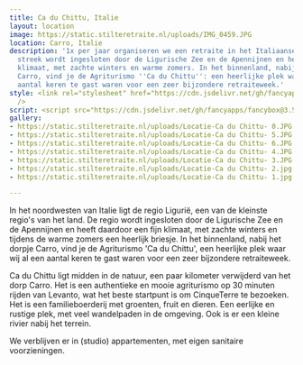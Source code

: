 ```yaml
---
title: Ca du Chittu, Italie
layout: location
image: https://static.stilteretraite.nl/uploads/IMG_0459.JPG
location: Carro, Italie
description: '1x per jaar organiseren we een retraite in het Italiaanse Ligurië. Deze
  streek wordt ingesloten door de Ligurische Zee en de Apennijnen en heeft een fijn
  klimaat, met zachte winters en warme zomers. In het binnenland, nabij het dorpje
  Carro, vind je de Agriturismo ''Ca du Chittu'': een heerlijke plek waar wij al een
  aantal keren te gast waren voor een zeer bijzondere retraiteweek.'
style: <link rel="stylesheet" href="https://cdn.jsdelivr.net/gh/fancyapps/fancybox@3.5.7/dist/jquery.fancybox.min.css"
  />
script: <script src="https://cdn.jsdelivr.net/gh/fancyapps/fancybox@3.5.7/dist/jquery.fancybox.min.js"></script>
gallery:
- https://static.stilteretraite.nl/uploads/Locatie-Ca du Chittu- 0.JPG
- https://static.stilteretraite.nl/uploads/Locatie-Ca du Chittu- 5.JPG
- https://static.stilteretraite.nl/uploads/Locatie-Ca du Chittu- 6.JPG
- https://static.stilteretraite.nl/uploads/Locatie-Ca du Chittu- 4.JPG
- https://static.stilteretraite.nl/uploads/Locatie-Ca du Chittu- 3.JPG
- https://static.stilteretraite.nl/uploads/Locatie-Ca du Chittu- 2.jpg
- https://static.stilteretraite.nl/uploads/Locatie-Ca du Chittu- 1.jpg

---
```

In het noordwesten van Italie ligt de regio Ligurië, een van de kleinste regio's van het land. De regio wordt ingesloten door de Ligurische Zee en de Apennijnen en heeft daardoor een fijn klimaat, met zachte winters en tijdens de warme zomers een heerlijk briesje. In het binnenland, nabij het dorpje Carro, vind je de Agriturismo 'Ca du Chittu', een heerlijke plek waar wij al een aantal keren te gast waren voor een zeer bijzondere retraiteweek.   
  
Ca du Chittu ligt midden in de natuur, een paar kilometer verwijderd van het dorp Carro. Het is een authentieke en mooie agriturismo op 30 minuten rijden van Levanto, wat het beste startpunt is om CinqueTerre te bezoeken. Het is een familieboerderij met groenten, fruit en dieren. Een eerlijke en rustige plek, met veel wandelpaden in de omgeving. Ook is er een kleine rivier nabij het terrein. 

We verblijven er in (studio) appartementen, met eigen sanitaire voorzieningen.   
